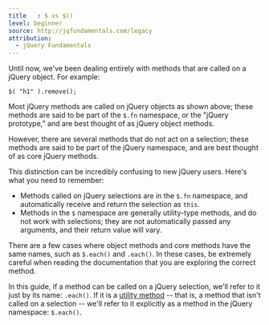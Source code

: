 ```yaml
---
title   : $ vs $()
level: beginner
source: http://jqfundamentals.com/legacy
attribution:
  - jQuery Fundamentals
---
```


Until now, we've been dealing entirely with methods that are called on a jQuery object. For example:

```
$( "h1" ).remove();
```

Most jQuery methods are called on jQuery objects as shown above; these methods are said to be part of the `$.fn` namespace, or the "jQuery prototype," and are best thought of as jQuery object methods.

However, there are several methods that do not act on a selection; these methods are said to be part of the jQuery namespace, and are best thought of as core jQuery methods.

This distinction can be incredibly confusing to new jQuery users. Here's what you need to remember:

* Methods called on jQuery selections are in the `$.fn` namespace, and automatically receive and return the selection as `this`.
* Methods in the `$` namespace are generally utility-type methods, and do not work with selections; they are not automatically passed any arguments, and their return value will vary.

There are a few cases where object methods and core methods have the same names, such as `$.each()` and `.each()`. In these cases, be extremely careful when reading the documentation that you are exploring the correct method.

In this guide, if a method can be called on a jQuery selection, we'll refer to it just by its name: `.each()`. If it is a [utility method](/using-jquery-core/utility-methods/) -- that is, a method that isn't called on a selection -- we'll refer to it explicitly as a method in the jQuery namespace: `$.each()`.
